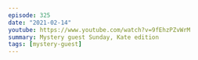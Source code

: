 ```yaml
---
episode: 325
date: "2021-02-14"
youtube: https://www.youtube.com/watch?v=9fEhzPZvWrM
summary: Mystery guest Sunday, Kate edition
tags: [mystery-guest]
---
```

